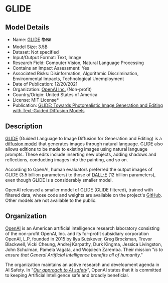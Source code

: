 # GLIDE

## Model Details

- Name: [GLIDE](https://gpt3demo.com/apps/openai-glide) 📚🖼️
- Model Size: 3.5B
- Dataset: Not specified
- Input/Output Format: Text, Image
- Research Field: Computer Vision, Natural Language Processing
- Contains an Impact Assessment: Yes
- Associated Risks: Disinformation, Algorithmic Discrimination, Environmental Impacts, Technological Unemployment
- Date of Publication: 12/20/2021
- Organization: [OpenAI Inc.](https://openai.com/) (Non-profit)
- Country/Origin: United States of America
- License: MIT License*
- Publication: [GLIDE: Towards Photorealistic Image Generation and Editing with Text-Guided Diffusion Models](https://arxiv.org/abs/2112.10741v1)

## Description

[GLIDE](https://gpt3demo.com/apps/openai-glide) (Guided Language to Image Diffusion for Generation and Editing) is a [diffusion model](https://lilianweng.github.io/posts/2021-07-11-diffusion-models/) that generates images through natural language. GLIDE also allows editions to be made to existing images using natural language prompts. These edits include inserting new objects, adding shadows and reflections, conducting images into the painting, and so on.
  
According to OpenAI, human evaluators preferred the output images of GLIDE (3.5 billion parameters) to those of [DALL-E](https://openai.com/blog/dall-e/) (12 billion parameters), even though GLIDE is a considerably smaller model.  
  
OpenAI released a smaller model of GLIDE (GLIDE  filtered), trained with filtered data, whose code and weights are available on the project's [GitHub](https://github.com/openai/glide-text2im). Other models are not available to the public.

## Organization

[OpenAI](https://openai.com/) is an American artificial intelligence research laboratory consisting of the non-profit OpenAI, Inc. and its for-profit subsidiary corporation OpenAI, L.P, founded in 2015 by Ilya Sutskever, Greg Brockman, Trevor Blackwell, Vicki Cheung, Andrej Karpathy, Durk Kingma, Jessica Livingston, John Schulman, Pamela Vagata, and Wojciech Zaremba. Their mission "_is to ensure that General Artificial Intelligence benefits all of humanity_."  
  
The organization maintains an active research and development agenda in AI Safety. In "_[Our approach to AI safety](https://openai.com/blog/our-approach-to-ai-safety)_", OpenAI states that it is committed to keeping Artificial Intelligence safe and broadly beneficial.
